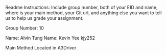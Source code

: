 Readme Instructions:
Include group number, both of your EID and name, where is your main method, your Git url, and anything else you want to tell us to help us grade your assignment.


Group Number: 10

Name: Alvin Tung 
Name: Kevin Yee kjy252

Main Method Located in A3Driver 

